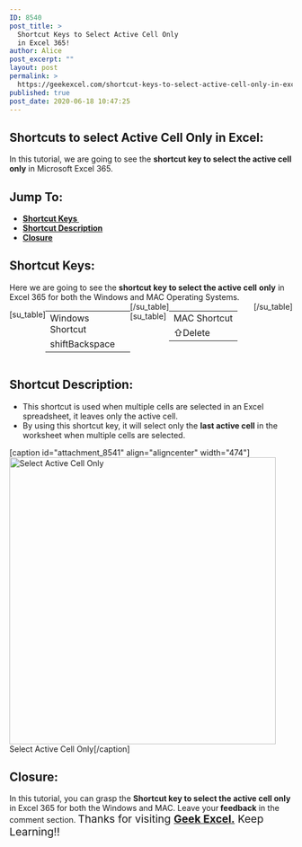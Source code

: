 ```yaml
---
ID: 8540
post_title: >
  Shortcut Keys to Select Active Cell Only
  in Excel 365!
author: Alice
post_excerpt: ""
layout: post
permalink: >
  https://geekexcel.com/shortcut-keys-to-select-active-cell-only-in-excel-365/
published: true
post_date: 2020-06-18 10:47:25
---
```

<h2>Shortcuts to select Active Cell Only in Excel:</h2>
In this tutorial, we are going to see the <strong>shortcut key to select the active cell only</strong> in Microsoft Excel 365.
<h2>Jump To:</h2>
<ul>
 	<li><strong><a href="#1">Shortcut Keys </a></strong></li>
 	<li><strong><a href="#2">Shortcut Description</a></strong></li>
 	<li><strong><a href="#3">Closure</a></strong></li>
</ul>
<h2 id="1">Shortcut Keys:</h2>
Here we are going to see the <strong>shortcut key to select the active cell</strong> <strong>only</strong> in Excel 365 for both the Windows and MAC Operating Systems.
<div style="display: flex;">

[su_table]
<table>
<tbody>
<tr>
<td>Windows Shortcut</td>
</tr>
<tr>
<td style="display: flex;"><span class="key-flex"><span class="win-key" style="width: 120px;"><span class="custom-span-key">shift</span></span></span><span class="key-flex"><span class="win-key" style="width: 180px;"><span class="custom-span-key">Backspace</span></span></span></td>
</tr>
</tbody>
</table>
[/su_table]
[su_table]
<table style="float: right;">
<tbody>
<tr>
<td>MAC Shortcut</td>
</tr>
<tr>
<td style="display: flex;"><span class="key-flex"><span class="mac-key"><span class="custom-span-key">⇧</span></span></span><span class="key-flex"><span class="mac-key" style="width: 120px;"><span class="custom-span-key">Delete</span></span></span></td>
</tr>
</tbody>
</table>
[/su_table]

</div>
<h2 id="2">Shortcut Description:</h2>
<ul>
 	<li>This shortcut is used when multiple cells are selected in an Excel spreadsheet, it leaves only the active cell.</li>
 	<li>By using this shortcut key, it will select only the <strong>last active cell</strong> in the worksheet when multiple cells are selected.</li>
</ul>
[caption id="attachment_8541" align="aligncenter" width="474"]<img class="size-full wp-image-8541" src="https://geekexcel.com/wp-content/uploads/2020/06/ezgif.com-optimize-22.gif" alt="Select Active Cell Only" width="474" height="511" /> Select Active Cell Only[/caption]
<h2 id="3">Closure:</h2>
In this tutorial, you can grasp the <strong>Shortcut key to select the active cell only</strong> in Excel 365 for both the Windows and MAC. Leave your<strong> feedback</strong> in the comment section. <span style="font-size: 19px;">Thanks for visiting <strong><a href="https://geekexcel.com/">Geek Excel.</a></strong> Keep Learning!!</span>